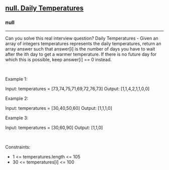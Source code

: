 <h2><a href="https://leetcode.com/problems/daily-temperatures/">null. Daily Temperatures</a></h2><h3>null</h3><hr>Can you solve this real interview question? Daily Temperatures - Given an array of integers temperatures represents the daily temperatures, return an array answer such that answer[i] is the number of days you have to wait after the ith day to get a warmer temperature. If there is no future day for which this is possible, keep answer[i] == 0 instead.

 

Example 1:

Input: temperatures = [73,74,75,71,69,72,76,73]
Output: [1,1,4,2,1,1,0,0]


Example 2:

Input: temperatures = [30,40,50,60]
Output: [1,1,1,0]


Example 3:

Input: temperatures = [30,60,90]
Output: [1,1,0]


 

Constraints:

 * 1 <= temperatures.length <= 105
 * 30 <= temperatures[i] <= 100